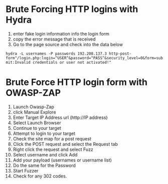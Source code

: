 # Brute Forcing HTTP logins with Hydra
1. enter fake login information info the login form
2. copy the error message that is received
3. Go to the page source and check into the data below

```hydra -L usernames -P passwords 192.208.137.3 http-post-form"/login.php:login=^USER^&password=^PASS^&security_level=0&form=submit:Invalid credentials or user not activated!"```  

# Brute Force HTTP login form with OWASP-ZAP
1. Launch Owasp-Zap
2. click Manual Explore
3. Enter Target IP Address url (http://IP address)
4. Select Launch Browser
5. Continue to your target
6. Attempt to login to your target
7. Check the site map for a post request
8. Click the POST request and select the Request tab
9. Right click the request and select Fuzz
10. Select username and click Add
11. Add your payload (usernames or username list)
12. Do the same for the Password
13. Start Fuzzer
14. Check for any 302 codes.  
